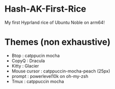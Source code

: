 # Hash-AK-First-Rice
My first Hyprland rice of Ubuntu Noble on arm64!


# Themes (non exhaustive)
- Btop : catppucin mocha
- CopyQ : Dracula
- Kitty : Glacier
- Mouse cursor : catppuccin-mocha-peach (25px)
- prompt : powerlevel10k on oh-my-zsh
- Tmux : catppuccin mocha
